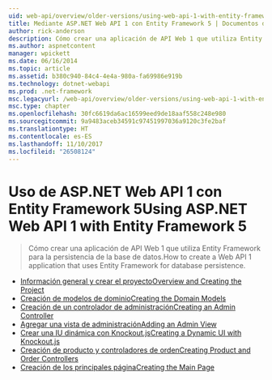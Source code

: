 ```yaml
---
uid: web-api/overview/older-versions/using-web-api-1-with-entity-framework-5/index
title: Mediante ASP.NET Web API 1 con Entity Framework 5 | Documentos de Microsoft
author: rick-anderson
description: Cómo crear una aplicación de API Web 1 que utiliza Entity Framework para la persistencia de la base de datos.
ms.author: aspnetcontent
manager: wpickett
ms.date: 06/16/2014
ms.topic: article
ms.assetid: b380c940-84c4-4e4a-980a-fa69986e919b
ms.technology: dotnet-webapi
ms.prod: .net-framework
msc.legacyurl: /web-api/overview/older-versions/using-web-api-1-with-entity-framework-5
msc.type: chapter
ms.openlocfilehash: 30fc6619da6ac16599eed9de18aaf558c248e980
ms.sourcegitcommit: 9a9483aceb34591c97451997036a9120c3fe2baf
ms.translationtype: HT
ms.contentlocale: es-ES
ms.lasthandoff: 11/10/2017
ms.locfileid: "26508124"
---
```

<a name="using-aspnet-web-api-1-with-entity-framework-5"></a><span data-ttu-id="b81a9-103">Uso de ASP.NET Web API 1 con Entity Framework 5</span><span class="sxs-lookup"><span data-stu-id="b81a9-103">Using ASP.NET Web API 1 with Entity Framework 5</span></span>
====================
> <span data-ttu-id="b81a9-104">Cómo crear una aplicación de API Web 1 que utiliza Entity Framework para la persistencia de la base de datos.</span><span class="sxs-lookup"><span data-stu-id="b81a9-104">How to create a Web API 1 application that uses Entity Framework for database persistence.</span></span>


- [<span data-ttu-id="b81a9-105">Información general y crear el proyecto</span><span class="sxs-lookup"><span data-stu-id="b81a9-105">Overview and Creating the Project</span></span>](using-web-api-with-entity-framework-part-1.md)
- [<span data-ttu-id="b81a9-106">Creación de modelos de dominio</span><span class="sxs-lookup"><span data-stu-id="b81a9-106">Creating the Domain Models</span></span>](using-web-api-with-entity-framework-part-2.md)
- [<span data-ttu-id="b81a9-107">Creación de un controlador de administración</span><span class="sxs-lookup"><span data-stu-id="b81a9-107">Creating an Admin Controller</span></span>](using-web-api-with-entity-framework-part-3.md)
- [<span data-ttu-id="b81a9-108">Agregar una vista de administración</span><span class="sxs-lookup"><span data-stu-id="b81a9-108">Adding an Admin View</span></span>](using-web-api-with-entity-framework-part-4.md)
- [<span data-ttu-id="b81a9-109">Crear una IU dinámica con Knockout.js</span><span class="sxs-lookup"><span data-stu-id="b81a9-109">Creating a Dynamic UI with Knockout.js</span></span>](using-web-api-with-entity-framework-part-5.md)
- [<span data-ttu-id="b81a9-110">Creación de producto y controladores de orden</span><span class="sxs-lookup"><span data-stu-id="b81a9-110">Creating Product and Order Controllers</span></span>](using-web-api-with-entity-framework-part-6.md)
- [<span data-ttu-id="b81a9-111">Creación de los principales página</span><span class="sxs-lookup"><span data-stu-id="b81a9-111">Creating the Main Page</span></span>](using-web-api-with-entity-framework-part-7.md)
